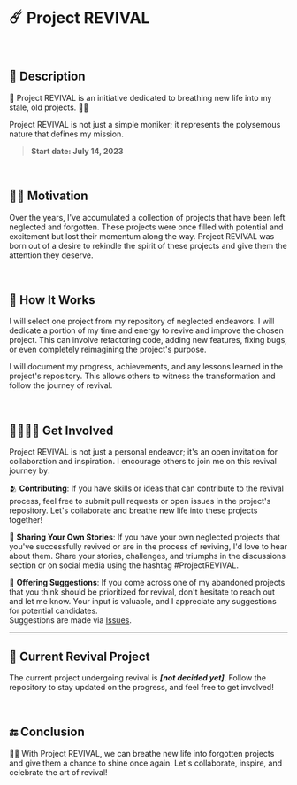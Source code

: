 # ☄️ Project REVIVAL

<br>

## 📑 Description
🧬 Project REVIVAL is an initiative dedicated to breathing new life into my stale, old projects. 👼🏼  

Project REVIVAL is not just a simple moniker; it represents the polysemous nature that defines my mission.

> **Start date: July 14, 2023**

<br>

## 🥷🏼 Motivation
Over the years, I've accumulated a collection of projects that have been left neglected and forgotten. These projects were once filled with potential and excitement but lost their momentum along the way. Project REVIVAL was born out of a desire to rekindle the spirit of these projects and give them the attention they deserve.

<br>

## 🤔 How It Works
I will select one project from my repository of neglected endeavors. I will dedicate a portion of my time and energy to revive and improve the chosen project. This can involve refactoring code, adding new features, fixing bugs, or even completely reimagining the project's purpose.

I will document my progress, achievements, and any lessons learned in the project's repository. This allows others to witness the transformation and follow the journey of revival.

<br>

## 🫱🏽‍🫲🏼 Get Involved
Project REVIVAL is not just a personal endeavor; it's an open invitation for collaboration and inspiration. I encourage others to join me on this revival journey by:

🫂 **Contributing**: If you have skills or ideas that can contribute to the revival process, feel free to submit pull requests or open issues in the project's repository. Let's collaborate and breathe new life into these projects together!

💎 **Sharing Your Own Stories**: If you have your own neglected projects that you've successfully revived or are in the process of reviving, I'd love to hear about them. Share your stories, challenges, and triumphs in the discussions section or on social media using the hashtag #ProjectREVIVAL.

🎤 **Offering Suggestions**: If you come across one of my abandoned projects that you think should be prioritized for revival, don't hesitate to reach out and let me know. Your input is valuable, and I appreciate any suggestions for potential candidates.  
Suggestions are made via [Issues](https://github.com/igorskyflyer/project-revival/issues).

---

## 🧬 Current Revival Project
The current project undergoing revival is **_\[not decided yet\]_**. Follow the repository to stay updated on the progress, and feel free to get involved!

<br>

## 🔚 Conclusion
👼🏼 With Project REVIVAL, we can breathe new life into forgotten projects and give them a chance to shine once again. Let's collaborate, inspire, and celebrate the art of revival!
